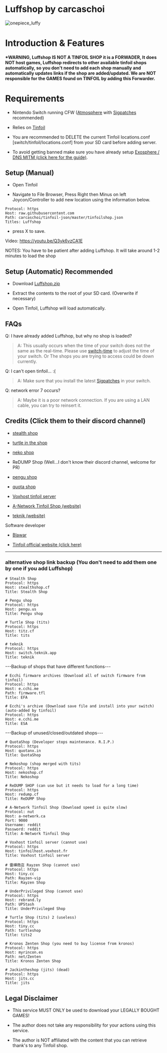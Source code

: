 # Luffshop by carcaschoi

![onepiece_luffy](https://user-images.githubusercontent.com/64573431/154498348-f01ae187-f3af-441a-8334-9711695a23fd.png)

# Introduction & Features

#### *WARNING, Luffshop IS NOT A TINFOIL SHOP it is a FORWADER, It does NOT host games, Luffshop redirects to other available tinfoil shops automatically, so you don't need to add each shop manually and automatically updates links if the shop are added/updated. We are NOT responsible for the GAMES found on TINFOIL by adding this Forwarder.

# Requirements

* Nintendo Switch running CFW ([Atmosphere](https://github.com/Atmosphere-NX/Atmosphere/releases) with [Sigpatches](https://github.com/ITotalJustice/patches/releases) recommended)

* Relies on [Tinfoil](https://tinfoil.io) 

* You are recommended to DELETE the current Tinfoil locations.conf [switch/tinfoil/locations.conf] from your SD card before adding server.

* To avoid getting banned make sure you have already setup [Exosphere / DNS MITM (click here for the guide)](https://rentry.org/ExosphereDNSMITM).


## Setup (Manual)

* Open Tinfoil

* Navigate to File Browser, Press Right then Minus on left Joycon/Controller to add new location using the information below.

```
Protocol: https
Host: raw.githubusercontent.com
Path: carcaschoi/tinfoil-json/master/tinfoilshop.json
Titles: Luffshop
```

* press X to save.


Video: https://youtu.be/Q3yk6vzCA1E


NOTES: You have to be patient after adding Luffshop. It will take around 1-2 minutes to load the shop


## Setup (Automatic) Recommended

* Download [Luffshop.zip](https://github.com/carcaschoi/tinfoil-json/raw/main/luffshop.zip)

* Extract the contents to the root of your SD card. (Overwrite if necessary)

* Open Tinfoil, Luffshop will load automatically.


## FAQs

Q: I have already added Luffshop, but why no shop is loaded?

> A: This usually occurs when the time of your switch does not the same as the real-time. Please use [switch-time](https://github.com/3096/switch-time) to adjust the time of your switch. Or The shops you are trying to access could be down currently.


Q: I can't open tinfoil... :(

> A: Make sure that you install the latest [Sigpatches](https://github.com/ITotalJustice/patches/releases/latest) in your switch.


Q: network error 7 occurs?

> A: Maybe it is a poor network connection. If you are using a LAN cable, you can try to reinsert it.


## Credits (Click them to their discord channel)

* [stealth shop](https://discord.gg/EZMAupDvWE)

* [turtle in the shop](https://discord.gg/QFXjFa3Jkh)

* [neko shop](https://discord.gg/pytKu48eMk)

* ReDUMP Shop (Well...I don't know their discord channel, welcome for PR)

* [pengu shop](https://discord.gg/VAadvt9KFH)

* [quota shop](https://discord.gg/kjvT5ah)

* [Voxhost tinfoil server](https://tinfoil.voxhost.fr/discord)


* [A-Network Tinfoil Shop (website)](https://a-network.ca/switch.php)

* [teknik (website)](https://teknik.app)


Software developer

* [Blawar](https://github.com/blawar)

* [Tinfoil official website (click here)](https://tinfoil.io)

---------------------------------------------


### alternative shop link backup (You don't need to add them one by one if you add Luffshop)

```
# Stealth Shop
Protocol: https
Host: stealthshop.cf
Title: Stealth Shop
```

```
# Pengu shop
Protocol: https
Host: pengu.us
Title: Pengu shop
```

```
# Turtle Shop (tits)
Protocol: https
Host: titz.cf
Title: tits
```
```
# teknik
Protocol: https
Host: switch.teknik.app
Title: teknik
```

---Backup of shops that have different functions---

```
# Ecchi firmware archives (Download all of switch firmware from tinfoil)
Protocol: https
Host: e.cchi.me
Path: firmware.tfl
Title: EFA
```

```
# Ecchi's archive (Download save file and install into your switch)(auto-added by tinfoil)
Protocol: https
Host: e.cchi.me
Title: ESA
```


---Backup of unused/closed/outdated shops---
```
# QuotaShop (Developer stops maintenance. R.I.P.)
Protocol: https
Host: quotanx.in
Title: QuotaShop
```

```
# Nekoshop (shop merged with tits)
Protocol: https
Host: nekoshop.cf
Title: Nekoshop
```

```
# ReDUMP SHOP (can use but it needs to load for a long time)
Protocol: https
Host: redump.cf
Title: ReDUMP Shop
```

```
# A-Network Tinfoil Shop (Download speed is quite slow)
Protocol: nut
Host: a-network.ca
Port: 9000
Username: reddit
Password: reddit
Title: A-Network Tinfoil Shop
```

```
# Voxhost tinfoil server (cannot use)
Protocol: https
Host: tinfoilhost.voxhost.fr
Title: Voxhost tinfoil server
```

```
# 雷禪商店 Rayzen Shop (cannot use)
Protocol: https
Host: tiny.cc
Path: Rayzen-vip
Title: Rayzen Shop
```

```
# UnderPrivileged Shop (cannot use)
Protocol: https
Host: rebrand.ly
Path: UPStash
Title: UnderPrivileged Shop
```

```
# Turtle Shop (tits) 2 (useless)
Protocol: https
Host: tiny.cc
Path: turtleshop
Title: tits2
```

```
# Kronos Zenten Shop (you need to buy license from kronos)
Protocol: https
Host: myrincon.es
Path: net/Zenten
Title: Kronos Zenten Shop
```

```
# Jackintheshop (jits) (dead)
Protocol: https
Host: jits.cc
Title: jits
```

## Legal Disclaimer 

- This service MUST ONLY be used to download your LEGALLY BOUGHT GAMES!

- The author does not take any responsibility for your actions using this service.

- The author is NOT affiliated with the content that you can retrieve thank's to any Tinfoil shop.
